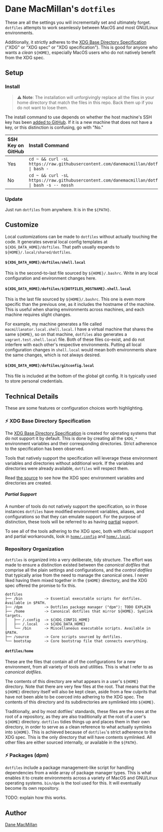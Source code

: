 # Dane MacMillan's `dotfiles`

These are all the settings you will incrementally set and ultimately forget. 
`dotfiles` attempts to work seamlessly between MacOS and most GNU/Linux 
environments.

Additionally, it strictly adheres to the [XDG Base Directory Specification](https://specifications.freedesktop.org/basedir-spec/basedir-spec-latest.html) ("XDG" or "XDG spec" or "XDG specification").
This is good for anyone who wants a *clean* `${HOME}`, especially MacOS users
who do not natively benefit from the XDG spec.

## Setup

### Install

> :warning: **Note**: The installation will unforgivingly replace all the files 
> in your home directory that match the files in this repo. Back them up if you 
> do not want to lose them.

The install command to use depends on whether the host machine's SSH key has
been [added to GitHub](https://github.com/settings/keys). If it is a new 
machine that does not have a key, or this distinction is confusing, go 
with "No."

| SSH Key on GitHub | Install Command |
| :---------------- | :-------------- |
| Yes               | `cd ~ && curl -sL https://raw.githubusercontent.com/danemacmillan/dotfiles/master/bin/__dotfiles_install \| bash -` |
| No                | `cd ~ && curl -sL https://raw.githubusercontent.com/danemacmillan/dotfiles/master/bin/__dotfiles_install \| bash -s -- nossh` |

### Update

Just run `dotfiles` from anywhere. It is in the `${PATH}`.

## Customize

Local customizations can be made to `dotfiles` without actually touching the
code. It generates several local config templates at `${XDG_DATA_HOME}/doftiles`.
That path usually expands to `${HOME}/.local/shared/dotfiles`.

#### `${XDG_DATA_HOME}/doftiles/shell.local`

This is the second-to-last file sourced by `${HOME}/.bashrc`. Write in any local
configuration and environment changes here. 

#### `${XDG_DATA_HOME}/doftiles/${DOTFILES_HOSTNAME}.shell.local`

This is the last file sourced by `${HOME}/.bashrc`. This one is even more
specific than the previous one, as it includes the hostname of the machine. This
is useful when sharing environments across machines, and each machine requires
slight changes.

For example, my machine generates a file called `macmillanator.local.shell.local`.
I have a virtual machine that shares the same `${HOME}`, so on that machine,
`dotfiles` also generates a `vagrant.test.shell.local` file. Both of these files
co-exist, and do not interfere with each other's respective environments.
Putting all local configuration changes in `shell.local` would mean both
environments share the same changes, which is not always desired.

#### `${XDG_DATA_HOME}/doftiles/gitconfig.local`

This file is included at the bottom of the global git config. It is typically
used to store personal credentials.

## Technical Details

These are some features or configuration choices worth highlighting.

### :zap: XDG Base Directory Specification

The [XDG Base Directory Specification](https://specifications.freedesktop.org/basedir-spec/basedir-spec-latest.html)
is created for operating systems that do not support it by default. This is 
done by creating all the `$XDG_*` environment variables and their corresponding
directories. Strict adherence to the specification has been observed.

Tools that natively support the specification will leverage these environment
variables and directories without additional work. If the variables and
directories were already available, `dotfiles` will respect them.

Read [the source](https://github.com/danemacmillan/dotfiles/blob/master/source/xdg_base_directory_specification) 
to see how the XDG spec environment variables and directories are created.

##### Partial Support

A number of tools do not natively support the specification, so in those
instances `dotfiles` have modified environment variables, aliases, and 
configurations so that they can emulate support. For the purpose of distinction, 
these tools will be referred to as having [partial](https://wiki.archlinux.org/index.php/XDG_Base_Directory#Partial)
support.

To see all of the tools adhering to the XDG spec, both with official support 
and partial workarounds, look in [`home/.config`](https://github.com/danemacmillan/dotfiles/tree/master/home/.config) and [`home/.local`](https://github.com/danemacmillan/dotfiles/tree/master/home/.local).

### Repository Organization

`dotfiles` is organized into a very deliberate, tidy structure. The effort was
made to ensure a distinction existed between the *canonical dotfiles* that 
comprise all the plain settings and configurations, and the *control dotfiles* 
that  typically arise from the need to manage the canonical ones. I never liked having
them mixed together in the `{$HOME}` directory, and the XDG spec offered the
promise to fix this.

```
dotfiles
├── /bin          -> Essential executable scripts for dotfiles. Available in $PATH.
├── /dpm          -> Dotfiles package manager ("dpm"): TODO EXPLAIN
├── /home         -> Canonical dotfiles that mirror ${HOME}. Symlink targets.
│   ├── /.config  -> ${XDG_CONFIG_HOME}
│   ├── /.local   -> ${XDG_DATA_HOME}
│   └── /bin      -> Miscellaneous executable scripts. Available in $PATH.
├── /source       -> Core scripts sourced by dotfiles.
└── bootstap      -> Core bootstrap file that connects everything.
```

#### `dotfiles/home`

These are the files that contain all of the configurations for a new
environment, from all variety of tools and utilities. This is what I refer to
as *canonical dotfiles*.

The contents of this directory are what appears in a user's `${HOME}` directory.
Note that there are very few files at the root. That means that the `${HOME}`
directory itself will also be kept clean, aside from a few culprits that have 
not been able to be coerced into adhering to the XDG spec. The contents of this 
directory and its subdirectories are symlinked into `${HOME}`.

Traditionally, and by most dotfiles' standards, these files are the ones at the 
root of a repository, as they are also traditionally at the root of a user's 
`${HOME}` directory. `dotfiles` tidies things up and places them in their own 
directory, in order to serve as a clean reference to what actually symlinks 
into `${HOME}`. This is achieved because of `dotfiles`'s strict adherence to 
the XDG spec. This is the only directory that will have contents symlinked. All
other files are either sourced internally, or available in the `${PATH}`. 

### :zap: Packages (dpm)

`dotfiles` include a package management-like script for handling
dependencies from a wide array of package manager types. This is what enables
it to create environments across a variety of MacOS and GNU/Linux operating 
systems. `bin/dpm` is the tool used for this. It will eventually become its own
repository.

TODO: explain how this works.

## Author

[Dane MacMillan](https://danemacmillan.com)

